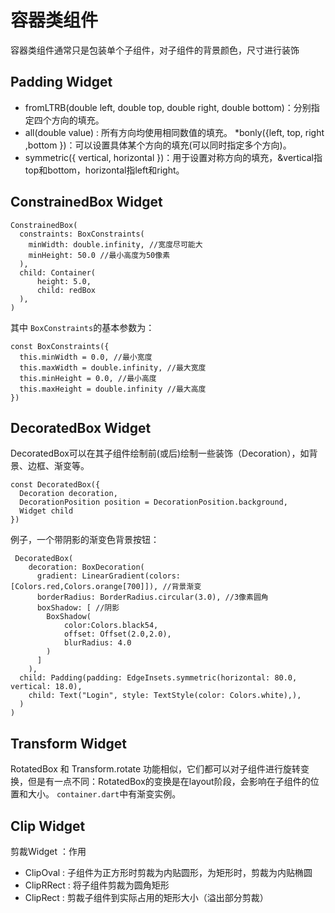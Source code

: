# 容器类组件

容器类组件通常只是包装单个子组件，对子组件的背景颜色，尺寸进行装饰

## Padding Widget

* fromLTRB(double left, double top, double right, double bottom)：分别指定四个方向的填充。
* all(double value) : 所有方向均使用相同数值的填充。
*bonly({left, top, right ,bottom })：可以设置具体某个方向的填充(可以同时指定多个方向)。
* symmetric({ vertical, horizontal })：用于设置对称方向的填充，&vertical指top和bottom，horizontal指left和right。

## ConstrainedBox Widget

```dash
ConstrainedBox(
  constraints: BoxConstraints(
    minWidth: double.infinity, //宽度尽可能大
    minHeight: 50.0 //最小高度为50像素
  ),
  child: Container(
      height: 5.0, 
      child: redBox 
  ),
)
```

其中 `BoxConstraints`的基本参数为：

```dash
const BoxConstraints({
  this.minWidth = 0.0, //最小宽度
  this.maxWidth = double.infinity, //最大宽度
  this.minHeight = 0.0, //最小高度
  this.maxHeight = double.infinity //最大高度
})
```

## DecoratedBox Widget

DecoratedBox可以在其子组件绘制前(或后)绘制一些装饰（Decoration），如背景、边框、渐变等。

```dash
const DecoratedBox({
  Decoration decoration,
  DecorationPosition position = DecorationPosition.background,
  Widget child
})
```

例子，一个带阴影的渐变色背景按钮：

```dash
 DecoratedBox(
    decoration: BoxDecoration(
      gradient: LinearGradient(colors:[Colors.red,Colors.orange[700]]), //背景渐变
      borderRadius: BorderRadius.circular(3.0), //3像素圆角
      boxShadow: [ //阴影
        BoxShadow(
            color:Colors.black54,
            offset: Offset(2.0,2.0),
            blurRadius: 4.0
        )
      ]
    ),
  child: Padding(padding: EdgeInsets.symmetric(horizontal: 80.0, vertical: 18.0),
    child: Text("Login", style: TextStyle(color: Colors.white),),
  )
)
```

## Transform Widget

RotatedBox 和 Transform.rotate 功能相似，它们都可以对子组件进行旋转变换，但是有一点不同：RotatedBox的变换是在layout阶段，会影响在子组件的位置和大小。
`container.dart`中有渐变实例。

## Clip Widget

剪裁Widget ：作用

* ClipOval : 子组件为正方形时剪裁为内贴圆形，为矩形时，剪裁为内贴椭圆
* ClipRRect : 将子组件剪裁为圆角矩形
* ClipRect : 剪裁子组件到实际占用的矩形大小（溢出部分剪裁）
